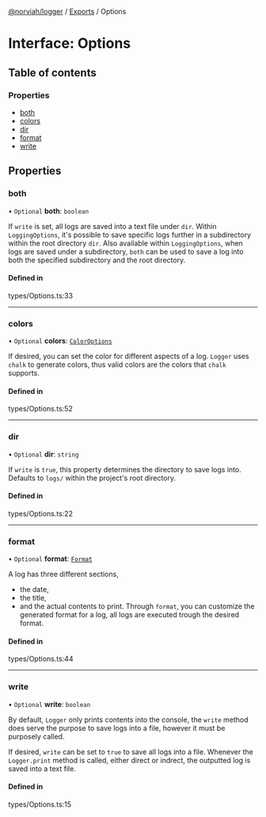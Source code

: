 [@norviah/logger](../README.md) / [Exports](../modules.md) / Options

# Interface: Options

## Table of contents

### Properties

- [both](Options.md#both)
- [colors](Options.md#colors)
- [dir](Options.md#dir)
- [format](Options.md#format)
- [write](Options.md#write)

## Properties

### both

• `Optional` **both**: `boolean`

If `write` is set, all logs are saved into a text file under `dir`. Within
`LoggingOptions`, it's possible to save specific logs further in a
subdirectory within the root directory `dir`. Also available within
`LoggingOptions`, when logs are saved under a subdirectory, `both` can be
used to save a log into both the specified subdirectory and the root
directory.

#### Defined in

types/Options.ts:33

___

### colors

• `Optional` **colors**: [`ColorOptions`](ColorOptions.md)

If desired, you can set the color for different aspects of a log.
`Logger` uses `chalk` to generate colors, thus valid colors are the colors
that `chalk` supports.

#### Defined in

types/Options.ts:52

___

### dir

• `Optional` **dir**: `string`

If `write` is `true`, this property determines the directory to save logs
into. Defaults to `logs/` within the project's root directory.

#### Defined in

types/Options.ts:22

___

### format

• `Optional` **format**: [`Format`](Format.md)

A log has three different sections,
- the date,
- the title,
- and the actual contents to print.
Through `format`, you can customize the generated format for a log, all
logs are executed trough the desired format.

#### Defined in

types/Options.ts:44

___

### write

• `Optional` **write**: `boolean`

By default, `Logger` only prints contents into the console, the `write`
method does serve the purpose to save logs into a file, however it must be
purposely called.

If desired, `write` can be set to `true` to save all logs into a file.
Whenever the `Logger.print` method is called, either direct or indrect,
the outputted log is saved into a text file.

#### Defined in

types/Options.ts:15
